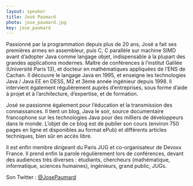 ```yaml
---
layout: speaker
title: José Paumard
photo: jose_paumard.jpg
key: jose_paumard
---
```


Passionné par la programmation depuis plus de 20 ans, José a fait ses premières armes en assembleur, puis C, C parallèle sur machine SIMD avant d’adopter Java comme langage objet, indispensable à la plupart des grandes applications modernes. Maître de conférences à l’institut Galilée (Université Paris 13), et docteur en mathématiques appliquées de l’ENS de Cachan. Il découvre le langage Java en 1995, et enseigne les technologies Java / Java EE en DESS, M2 et 3ème année ingénieur depuis 1998. Il intervient également régulièrement auprès d’entreprises, sous forme d’aide à projet et à l’architecture, d’expertise, et de formation.

José se passionne également pour l’éducation et la transmission des connaissances. Il tient un blog, Java le soir, source documentaire francophone sur les technologies Java pour des milliers de développeurs dans le monde. L’objet de ce blog est de publier son cours (environ 750 pages en ligne et disponibles au format ePub) et différents articles techniques, bien sûr en accès libre.

Il est enfin membre dirigeant du Paris JUG et co-organisateur de Devoxx France. Il prend enfin la parole régulièrement lors de conférences, devant des audiences très diverses : étudiants, chercheurs (mathématique, informatique, sciences humaines), ingénieurs, grand public, JUGs.

Son Twitter : [@JosePaumard](http://twitter.com/JosePaumard)